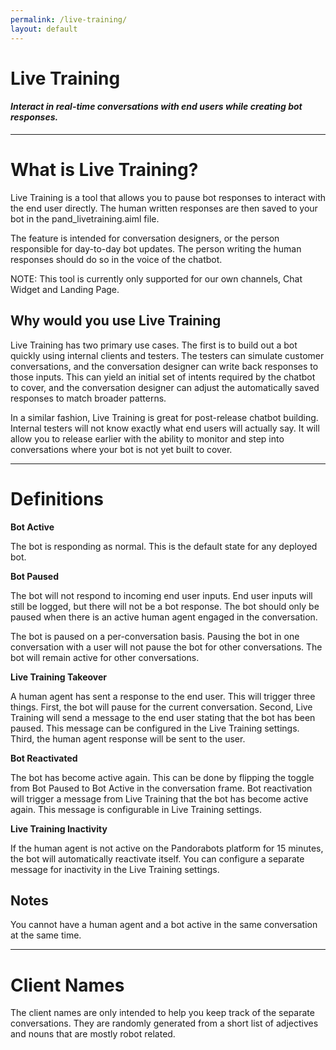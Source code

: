 ```yaml
---
permalink: /live-training/
layout: default
---
```


<div markdown="1" class="pb-docs__content">

# Live Training

#### _Interact in real-time conversations with end users while creating bot responses._

---

# What is Live Training?

Live Training is a tool that allows you to pause bot responses to interact with the end user directly. The human written responses are then saved to your bot in the pand_livetraining.aiml file.

The feature is intended for conversation designers, or the person responsible for day-to-day bot updates. The person writing the human responses should do so in the voice of the chatbot. 

NOTE: This tool is currently only supported for our own channels, Chat Widget and Landing Page.

## Why would you use Live Training

Live Training has two primary use cases. The first is to build out a bot quickly using internal clients and testers. The testers can simulate customer conversations, and the conversation designer can write back responses to those inputs. This can yield an initial set of intents required by the chatbot to cover, and the conversation designer can adjust the automatically saved responses to match broader patterns.

In a similar fashion, Live Training is great for post-release chatbot building. Internal testers will not know exactly what end users will actually say. It will allow you to release earlier with the ability to monitor and step into conversations where your bot is not yet built to cover.


---

# Definitions

**Bot Active**

The bot is responding as normal. This is the default state for any deployed bot.

**Bot Paused**

The bot will not respond to incoming end user inputs. End user inputs will still be logged, but there will not be a bot response. The bot should only be paused when there is an active human agent engaged in the conversation.

The bot is paused on a per-conversation basis. Pausing the bot in one conversation with a user will not pause the bot for other conversations. The bot will remain active for other conversations.

**Live Training Takeover**

A human agent has sent a response to the end user. This will trigger three things. First, the bot will pause for the current conversation. Second, Live Training will send a message to the end user stating that the bot has been paused. This message can be configured in the Live Training settings. Third, the human agent response will be sent to the user.

**Bot Reactivated**

The bot has become active again. This can be done by flipping the toggle from Bot Paused to Bot Active in the conversation frame. Bot reactivation will trigger a message from Live Training that the bot has become active again. This message is configurable in Live Training settings.

**Live Training Inactivity**

If the human agent is not active on the Pandorabots platform for 15 minutes, the bot will automatically reactivate itself. You can configure a separate message for inactivity in the Live Training settings.

## Notes

You cannot have a human agent and a bot active in the same conversation at the same time.

---

# Client Names

The client names are only intended to help you keep track of the separate conversations. They are randomly generated from a short list of adjectives and nouns that are mostly robot related.

</div>
